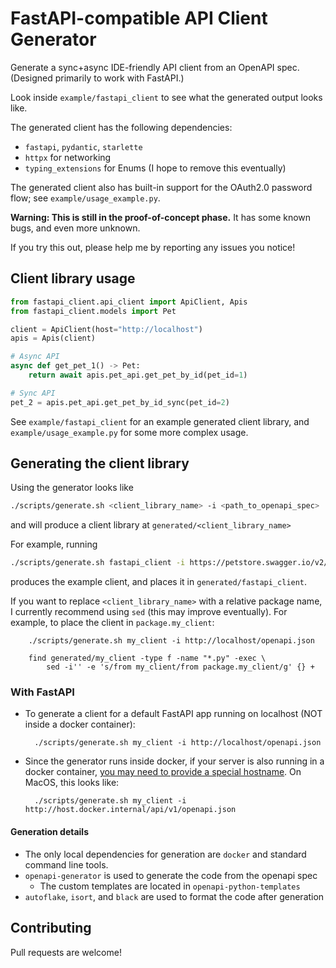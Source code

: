 # FastAPI-compatible API Client Generator

Generate a sync+async IDE-friendly API client from an OpenAPI spec. (Designed primarily to work with FastAPI.)

Look inside `example/fastapi_client` to see what the generated output looks like. 

The generated client has the following dependencies:
* `fastapi`, `pydantic`, `starlette`
* `httpx` for networking
* `typing_extensions` for Enums (I hope to remove this eventually)

The generated client also has built-in support for the OAuth2.0 password flow; see `example/usage_example.py`. 

**Warning: This is still in the proof-of-concept phase.** It has some known bugs, and even more unknown.

If you try this out, please help me by reporting any issues you notice! 

## Client library usage

```python
from fastapi_client.api_client import ApiClient, Apis
from fastapi_client.models import Pet

client = ApiClient(host="http://localhost")
apis = Apis(client)

# Async API
async def get_pet_1() -> Pet:
    return await apis.pet_api.get_pet_by_id(pet_id=1)

# Sync API 
pet_2 = apis.pet_api.get_pet_by_id_sync(pet_id=2)
```

See `example/fastapi_client` for an example generated client library,
and `example/usage_example.py` for some more complex usage. 

## Generating the client library

Using the generator looks like
```bash
./scripts/generate.sh <client_library_name> -i <path_to_openapi_spec>
```
and will produce a client library at `generated/<client_library_name>`

For example, running
```bash
./scripts/generate.sh fastapi_client -i https://petstore.swagger.io/v2/swagger.json
```
produces the example client, and places it in `generated/fastapi_client`.

If you want to replace `<client_library_name>` with a relative package name, I currently recommend using `sed`
(this may improve eventually). For example, to place the client in `package.my_client`: 

        ./scripts/generate.sh my_client -i http://localhost/openapi.json
        
        find generated/my_client -type f -name "*.py" -exec \
            sed -i'' -e 's/from my_client/from package.my_client/g' {} +

### With FastAPI

* To generate a client for a default FastAPI app running on localhost (NOT inside a docker container):

        ./scripts/generate.sh my_client -i http://localhost/openapi.json

* Since the generator runs inside docker, if your server is also running in a docker container,
[you may need to provide a special hostname](https://stackoverflow.com/questions/24319662/from-inside-of-a-docker-container-how-do-i-connect-to-the-localhost-of-the-mach).
On MacOS, this looks like:
 
        ./scripts/generate.sh my_client -i http://host.docker.internal/api/v1/openapi.json


#### Generation details

* The only local dependencies for generation are `docker` and standard command line tools.
* `openapi-generator` is used to generate the code from the openapi spec
    * The custom templates are located in `openapi-python-templates`
* `autoflake`, `isort`, and `black` are used to format the code after generation


## Contributing

Pull requests are welcome!
